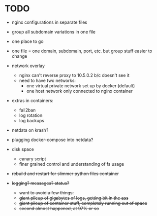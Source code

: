 # TODO

- nginx configurations in separate files
- group all subdomain variations in one file
- one place to go
- one file = one domain, subdomain, port, etc. but group stuff easier to change 


- network overlay
    - nginx can't reverse proxy to 10.5.0.2 b/c doesn't see it
    - need to have two networks:
        - one virtual private network set up by docker (default)
        - one host network only connected to nginx container

- extras in containers:
    - fail2ban
    - log rotation
    - log backups
- netdata on krash?
- plugging docker-compose into netdata?
- disk space
    - canary script
    - finer grained control and understanding of fs usage

- <s>rebuild and restart for slimmer python files container</s>
- <s>logging? messages? status?
    - want to avoid a few things:
    - giant pileup of gigabytes of logs, getting bit in the ass
    - giant pileup of container stuff, completely running out of space
    - second almost happened, at 97% or so</s>
